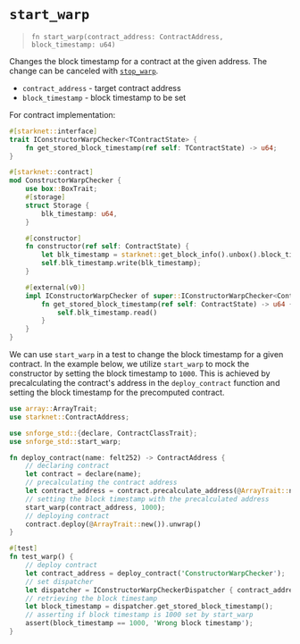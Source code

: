 # `start_warp`

> `fn start_warp(contract_address: ContractAddress, block_timestamp: u64)`

Changes the block timestamp for a contract at the given address.
The change can be canceled with [`stop_warp`](./stop_warp.md).

- `contract_address` - target contract address
- `block_timestamp` - block timestamp to be set

For contract implementation:

```rust
#[starknet::interface]
trait IConstructorWarpChecker<TContractState> {
    fn get_stored_block_timestamp(ref self: TContractState) -> u64;
}

#[starknet::contract]
mod ConstructorWarpChecker {
    use box::BoxTrait;
    #[storage]
    struct Storage {
        blk_timestamp: u64,
    }

    #[constructor]
    fn constructor(ref self: ContractState) {
        let blk_timestamp = starknet::get_block_info().unbox().block_timestamp;
        self.blk_timestamp.write(blk_timestamp);
    }

    #[external(v0)]
    impl IConstructorWarpChecker of super::IConstructorWarpChecker<ContractState> {
        fn get_stored_block_timestamp(ref self: ContractState) -> u64 {
            self.blk_timestamp.read()
        }
    }
}
```

We can use `start_warp` in a test to change the block timestamp for a given contract. In the example below, we utilize `start_warp` to mock the constructor by setting the block timestamp to `1000`. This is achieved by precalculating the contract's address in the `deploy_contract` function and setting the block timestamp for the precomputed contract.

```rust
use array::ArrayTrait;
use starknet::ContractAddress;

use snforge_std::{declare, ContractClassTrait};
use snforge_std::start_warp;

fn deploy_contract(name: felt252) -> ContractAddress {
    // declaring contract
    let contract = declare(name);
    // precalculating the contract address
    let contract_address = contract.precalculate_address(@ArrayTrait::new());
    // setting the block timestamp with the precalculated address
    start_warp(contract_address, 1000);
    // deploying contract
    contract.deploy(@ArrayTrait::new()).unwrap()
}

#[test]
fn test_warp() {
    // deploy contract
    let contract_address = deploy_contract('ConstructorWarpChecker');
    // set dispatcher
    let dispatcher = IConstructorWarpCheckerDispatcher { contract_address };
    // retrieving the block timestamp
    let block_timestamp = dispatcher.get_stored_block_timestamp();
    // asserting if block timestamp is 1000 set by start_warp
    assert(block_timestamp == 1000, 'Wrong block timestamp');
}
```
